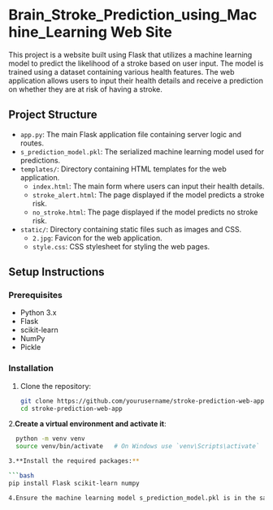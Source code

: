 # Brain_Stroke_Prediction_using_Machine_Learning Web Site

This project is a website built using Flask that utilizes a machine learning model to predict the likelihood of a stroke based on user input. The model is trained using a dataset containing various health features. The web application allows users to input their health details and receive a prediction on whether they are at risk of having a stroke.

## Project Structure

- `app.py`: The main Flask application file containing server logic and routes.
- `s_prediction_model.pkl`: The serialized machine learning model used for predictions.
- `templates/`: Directory containing HTML templates for the web application.
  - `index.html`: The main form where users can input their health details.
  - `stroke_alert.html`: The page displayed if the model predicts a stroke risk.
  - `no_stroke.html`: The page displayed if the model predicts no stroke risk.
- `static/`: Directory containing static files such as images and CSS.
  - `2.jpg`: Favicon for the web application.
  - `style.css`: CSS stylesheet for styling the web pages.

## Setup Instructions

### Prerequisites

- Python 3.x
- Flask
- scikit-learn
- NumPy
- Pickle

### Installation

1. Clone the repository:

   ```bash
   git clone https://github.com/yourusername/stroke-prediction-web-app.git
   cd stroke-prediction-web-app

2.**Create a virtual environment and activate it**:

  ```bash
    python -m venv venv
    source venv/bin/activate   # On Windows use `venv\Scripts\activate`

3.**Install the required packages:**

```bash
  pip install Flask scikit-learn numpy

4.Ensure the machine learning model s_prediction_model.pkl is in the same directory as app.py.
